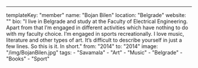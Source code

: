 ---
  templateKey: "member"
  name: "Bojan Bilen"
  location: "Belgrade"
  website: ""
  bio: "I live in Belgrade and study at the Faculty of Electrical Engineering. Apart from that I’m engaged in different activities which have nothing to do with my faculty choice. I’m engaged in sports recreationally. I love music, literature and other types of art. It’s difficult to describe yourself in just a few lines. So this is it. In short."
  from: "2014"
  to: "2014"
  image: "/img/BojanBilen.jpg"
  tags: 
    - "Savamala"
    - "Art"
    - "Music"
    - "Belgrade"
    - "Books"
    - "Sport"
